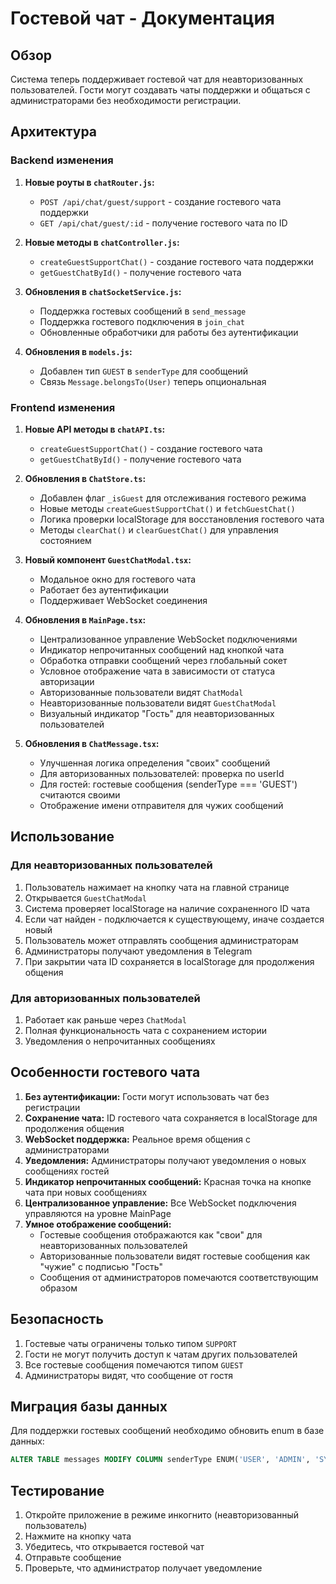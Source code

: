 # Гостевой чат - Документация

## Обзор

Система теперь поддерживает гостевой чат для неавторизованных пользователей. Гости могут создавать чаты поддержки и общаться с администраторами без необходимости регистрации.

## Архитектура

### Backend изменения

1. **Новые роуты в `chatRouter.js`:**
   - `POST /api/chat/guest/support` - создание гостевого чата поддержки
   - `GET /api/chat/guest/:id` - получение гостевого чата по ID

2. **Новые методы в `chatController.js`:**
   - `createGuestSupportChat()` - создание гостевого чата поддержки
   - `getGuestChatById()` - получение гостевого чата

3. **Обновления в `chatSocketService.js`:**
   - Поддержка гостевых сообщений в `send_message`
   - Поддержка гостевого подключения в `join_chat`
   - Обновленные обработчики для работы без аутентификации

4. **Обновления в `models.js`:**
   - Добавлен тип `GUEST` в `senderType` для сообщений
   - Связь `Message.belongsTo(User)` теперь опциональная

### Frontend изменения

1. **Новые API методы в `chatAPI.ts`:**
   - `createGuestSupportChat()` - создание гостевого чата
   - `getGuestChatById()` - получение гостевого чата

2. **Обновления в `ChatStore.ts`:**
   - Добавлен флаг `_isGuest` для отслеживания гостевого режима
   - Новые методы `createGuestSupportChat()` и `fetchGuestChat()`
   - Логика проверки localStorage для восстановления гостевого чата
   - Методы `clearChat()` и `clearGuestChat()` для управления состоянием

3. **Новый компонент `GuestChatModal.tsx`:**
   - Модальное окно для гостевого чата
   - Работает без аутентификации
   - Поддерживает WebSocket соединения

4. **Обновления в `MainPage.tsx`:**
   - Централизованное управление WebSocket подключениями
   - Индикатор непрочитанных сообщений над кнопкой чата
   - Обработка отправки сообщений через глобальный сокет
   - Условное отображение чата в зависимости от статуса авторизации
   - Авторизованные пользователи видят `ChatModal`
   - Неавторизованные пользователи видят `GuestChatModal`
   - Визуальный индикатор "Гость" для неавторизованных пользователей

5. **Обновления в `ChatMessage.tsx`:**
   - Улучшенная логика определения "своих" сообщений
   - Для авторизованных пользователей: проверка по userId
   - Для гостей: гостевые сообщения (senderType === 'GUEST') считаются своими
   - Отображение имени отправителя для чужих сообщений

## Использование

### Для неавторизованных пользователей

1. Пользователь нажимает на кнопку чата на главной странице
2. Открывается `GuestChatModal`
3. Система проверяет localStorage на наличие сохраненного ID чата
4. Если чат найден - подключается к существующему, иначе создается новый
5. Пользователь может отправлять сообщения администраторам
6. Администраторы получают уведомления в Telegram
7. При закрытии чата ID сохраняется в localStorage для продолжения общения

### Для авторизованных пользователей

1. Работает как раньше через `ChatModal`
2. Полная функциональность чата с сохранением истории
3. Уведомления о непрочитанных сообщениях

## Особенности гостевого чата

1. **Без аутентификации:** Гости могут использовать чат без регистрации
2. **Сохранение чата:** ID гостевого чата сохраняется в localStorage для продолжения общения
3. **WebSocket поддержка:** Реальное время общения с администраторами
4. **Уведомления:** Администраторы получают уведомления о новых сообщениях гостей
5. **Индикатор непрочитанных сообщений:** Красная точка на кнопке чата при новых сообщениях
6. **Централизованное управление:** Все WebSocket подключения управляются на уровне MainPage
7. **Умное отображение сообщений:** 
   - Гостевые сообщения отображаются как "свои" для неавторизованных пользователей
   - Авторизованные пользователи видят гостевые сообщения как "чужие" с подписью "Гость"
   - Сообщения от администраторов помечаются соответствующим образом

## Безопасность

1. Гостевые чаты ограничены только типом `SUPPORT`
2. Гости не могут получить доступ к чатам других пользователей
3. Все гостевые сообщения помечаются типом `GUEST`
4. Администраторы видят, что сообщение от гостя

## Миграция базы данных

Для поддержки гостевых сообщений необходимо обновить enum в базе данных:

```sql
ALTER TABLE messages MODIFY COLUMN senderType ENUM('USER', 'ADMIN', 'SYSTEM', 'GUEST') DEFAULT 'USER';
```

## Тестирование

1. Откройте приложение в режиме инкогнито (неавторизованный пользователь)
2. Нажмите на кнопку чата
3. Убедитесь, что открывается гостевой чат
4. Отправьте сообщение
5. Проверьте, что администратор получает уведомление

